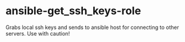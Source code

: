 ansible-get_ssh_keys-role
=========================

Grabs local ssh keys and sends to ansible host for connecting to other servers. Use with caution!
